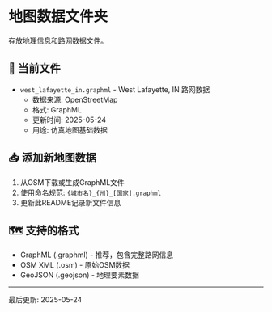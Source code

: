 # 地图数据文件夹

存放地理信息和路网数据文件。

## 📍 当前文件

- `west_lafayette_in.graphml` - West Lafayette, IN 路网数据
  - 数据来源: OpenStreetMap
  - 格式: GraphML
  - 更新时间: 2025-05-24
  - 用途: 仿真地图基础数据

## 📥 添加新地图数据

1. 从OSM下载或生成GraphML文件
2. 使用命名规范: `{城市名}_{州}_[国家].graphml`
3. 更新此README记录新文件信息

## 🗺️ 支持的格式

- GraphML (.graphml) - 推荐，包含完整路网信息
- OSM XML (.osm) - 原始OSM数据
- GeoJSON (.geojson) - 地理要素数据

---
最后更新: 2025-05-24 